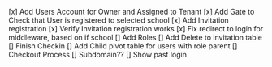 [x] Add Users Account for Owner and Assigned to Tenant
[x] Add Gate to Check that User is registered to selected school
[x] Add Invitation registration
[x] Verify Invitation registration works
[x] Fix redirect to login for middleware, based on if school
[] Add Roles
[] Add Delete to invitation table
[] Finish Checkin
[] Add Child pivot table for users with role parent
[] Checkout Process
[] Subdomain??
[] Show past login
